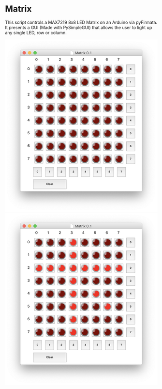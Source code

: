 # Matrix

This script controls a MAX7219 8x8 LED Matrix on an Arduino via pyFirmata.
It presents a GUI (Made with PySimpleGUI) that allows the user to light up any single LED, row or column.

![Matrix GUI](/Images/README.md/Matrix_0.1.png)
![Matrix GUI - ON](/Images/README.md/Matrix_0.1_on.png)

